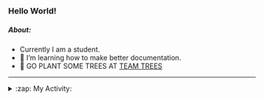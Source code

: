 ### Hello World!

##### About:
- Currently I am a student.
- 🌱 I’m learning how to make better documentation.
- 🌱 GO PLANT SOME TREES AT [TEAM TREES](https://teamtrees.org/)

---
<details>
  <summary>:zap: My Activity:</summary>
  
<!--START_SECTION:waka-->
![Code Time](http://img.shields.io/badge/Code%20Time-1%2C003%20hrs%2042%20mins-blue)

**I'm a Night 🦉** 

```text
🌞 Morning    94 commits     ███░░░░░░░░░░░░░░░░░░░░░░   13.56% 
🌆 Daytime    153 commits    █████░░░░░░░░░░░░░░░░░░░░   22.08% 
🌃 Evening    212 commits    ███████░░░░░░░░░░░░░░░░░░   30.59% 
🌙 Night      234 commits    ████████░░░░░░░░░░░░░░░░░   33.77%

```
📅 **I'm Most Productive on Tuesday** 

```text
Monday       105 commits    ███░░░░░░░░░░░░░░░░░░░░░░   15.15% 
Tuesday      133 commits    ████░░░░░░░░░░░░░░░░░░░░░   19.19% 
Wednesday    76 commits     ██░░░░░░░░░░░░░░░░░░░░░░░   10.97% 
Thursday     98 commits     ███░░░░░░░░░░░░░░░░░░░░░░   14.14% 
Friday       97 commits     ███░░░░░░░░░░░░░░░░░░░░░░   14.0% 
Saturday     76 commits     ██░░░░░░░░░░░░░░░░░░░░░░░   10.97% 
Sunday       108 commits    ████░░░░░░░░░░░░░░░░░░░░░   15.58%

```


📊 **This Week I Spent My Time On** 

```text
🔥 Editors: 
VS Code                  9 hrs 3 mins        █████████████████████████   100.0%

🐱‍💻 Projects: 
CSF22                    6 hrs 14 mins       █████████████████░░░░░░░░   68.94% 
PraiseDemo               2 hrs 12 mins       ██████░░░░░░░░░░░░░░░░░░░   24.39% 
praise-demo              36 mins             █░░░░░░░░░░░░░░░░░░░░░░░░   6.64% 
homebrew                 0 secs              ░░░░░░░░░░░░░░░░░░░░░░░░░   0.03%

```


 Last Updated on 18/01/2023 07:04:25 UTC
<!--END_SECTION:waka-->
</details>
